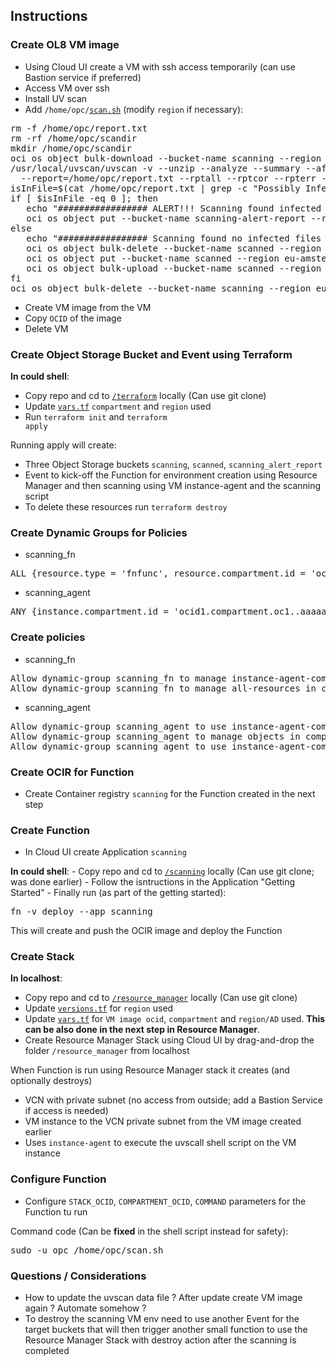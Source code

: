 ## Instructions

### Create OL8 VM image

- Using Cloud UI create a VM with ssh access temporarily (can use Bastion service if preferred)
- Access VM over ssh
- Install UV scan
- Add <code>/home/opc/<a href="scan.sh">scan.sh</a></code> (modify <code>region</code> if necessary):

<pre>
rm -f /home/opc/report.txt
rm -rf /home/opc/scandir
mkdir /home/opc/scandir
oci os object bulk-download --bucket-name scanning --region eu-amsterdam-1 --download-dir /home/opc/scandir
/usr/local/uvscan/uvscan -v --unzip --analyze --summary --afc 512 --program --mime --recursive --threads=$(nproc) \
  --report=/home/opc/report.txt --rptall --rptcor --rpterr --rptobjects /home/opc/scandir
isInFile=$(cat /home/opc/report.txt | grep -c "Possibly Infected:.............     0")
if [ $isInFile -eq 0 ]; then
   echo "################# ALERT!!! Scanning found infected files ! #################"
   oci os object put --bucket-name scanning-alert-report --region eu-amsterdam-1 --file /home/opc/report.txt --force
else
   echo "################# Scanning found no infected files #################"
   oci os object bulk-delete --bucket-name scanned --region eu-amsterdam-1 --force
   oci os object put --bucket-name scanned --region eu-amsterdam-1 --file /home/opc/report.txt --force
   oci os object bulk-upload --bucket-name scanned --region eu-amsterdam-1 --src-dir /home/opc/scandir
fi
oci os object bulk-delete --bucket-name scanning --region eu-amsterdam-1 --force
</pre>

- Create VM image from the VM
- Copy <code>OCID</code> of the image
- Delete VM

### Create Object Storage Bucket and Event using Terraform

<b>In could shell</b>:
- Copy repo and cd to <code><a href="terraform">/terraform</a></code> locally (Can use git clone)
- Update <code><a href="terraform/vars.tf">vars.tf</a></code> <code>compartment</code> and <code>region</code> used 
- Run <code>terraform init</code> and <code>terraform apply</code> 

Running apply will create:
- Three Object Storage buckets <code>scanning</code>, <code>scanned</code>, <code>scanning_alert_report</code> 
- Event to kick-off the Function for environment creation using Resource Manager and then scanning using VM instance-agent and the scanning script
- To delete these resources run <code>terraform destroy</code>

### Create Dynamic Groups for Policies

- scanning_fn

<pre>
ALL {resource.type = 'fnfunc', resource.compartment.id = 'ocid1.compartment.oc1..aaaaaaaawccfklp2wj4c5ymigrkjfdhcbcm3u5ripl2whnznhmvgiqdatqgq'}
</pre>

- scanning_agent

<pre>
ANY {instance.compartment.id = 'ocid1.compartment.oc1..aaaaaaaawccfklp2wj4c5ymigrkjfdhcbcm3u5ripl2whnznhmvgiqdatqgq'}
</pre>


### Create policies

- scanning_fn

<pre>
Allow dynamic-group scanning_fn to manage instance-agent-command-family in compartment mika.rinne
Allow dynamic-group scanning_fn to manage all-resources in compartment mika.rinne
</pre>

- scanning_agent

<pre>
Allow dynamic-group scanning_agent to use instance-agent-command-execution-family in compartment mika.rinne where request.instance.id=target.instance.id
Allow dynamic-group scanning_agent to manage objects in compartment mika.rinne where all {target.bucket.name = 'scanning'}
Allow dynamic-group scanning_agent to use instance-agent-command-execution-family in compartment mika.rinne
</pre>

### Create OCIR for Function

- Create Container registry <code>scanning</code> for the Function created in the next step

### Create Function

- In Cloud UI create Application <code>scanning</code>

<p>
<b>In could shell</b>:
- Copy repo and cd to <code><a href="scanning">/scanning</a></code> locally (Can use git clone; was done earlier)
- Follow the isntructions in the Application "Getting Started"
- Finally run (as part of the getting started):
<pre>
fn -v deploy --app scanning
</pre>
This will create and push the OCIR image and deploy the Function

### Create Stack

<b>In localhost</b>:
- Copy repo and cd to <code><a href="resource_manager">/resource_manager</a></code> locally (Can use git clone)
- Update <code><a href="resource_manager/versions.tf">versions.tf</a></code> for <code>region</code> used
- Update <code><a href="resource_manager/vars.tf">vars.tf</a></code> for <code>VM image ocid</code>, <code>compartment</code> and <code>region/AD</code> used. <b>This can be also done in the next step in Resource Manager</b>.
- Create Resource Manager Stack using Cloud UI by drag-and-drop the folder <code>/resource_manager</code> from localhost

When Function is run using Resource Manager stack it creates (and optionally destroys)
- VCN with private subnet (no access from outside; add a Bastion Service if access is needed)
- VM instance to the VCN private subnet from the VM image created earlier
- Uses <code>instance-agent</code> to execute the uvscall shell script on the VM instance

### Configure Function

- Configure <code>STACK_OCID</code>, <code>COMPARTMENT_OCID</code>, <code>COMMAND</code> parameters for the Function tu run

Command code (Can be <b>fixed</b> in the shell script instead for safety):
<pre>
sudo -u opc /home/opc/scan.sh
</pre>

### Questions / Considerations

- How to update the uvscan data file ? After update create VM image again ? Automate somehow ?
- To destroy the scanning VM env need to use another Event for the target buckets that will then
trigger another small function to use the Resource Manager Stack with destroy action after the
scanning is completed